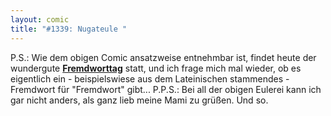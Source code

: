 ```yaml
---
layout: comic
title: "#1339: Nugateule "
---
```


P.S.:
Wie dem obigen Comic ansatzweise entnehmbar ist, findet heute der wundergute <a href="http://www.fonflatter.de/kalender"><strong>Fremdworttag</strong></a> statt, und ich frage mich mal wieder, ob es eigentlich ein - beispielswiese aus dem Lateinischen stammendes - Fremdwort für "Fremdwort" gibt...
P.P.S.:
Bei all der obigen Eulerei kann ich gar nicht anders, als ganz lieb meine Mami zu grüßen.
Und so.
